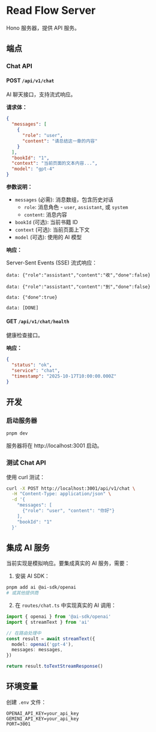 # Read Flow Server

Hono 服务器，提供 API 服务。

## 端点

### Chat API

#### POST `/api/v1/chat`

AI 聊天接口，支持流式响应。

**请求体：**

```json
{
  "messages": [
    {
      "role": "user",
      "content": "请总结这一章的内容"
    }
  ],
  "bookId": "1",
  "context": "当前页面的文本内容...",
  "model": "gpt-4"
}
```

**参数说明：**

- `messages` (必需): 消息数组，包含历史对话
  - `role`: 消息角色 - `user`, `assistant`, 或 `system`
  - `content`: 消息内容
- `bookId` (可选): 当前书籍 ID
- `context` (可选): 当前页面上下文
- `model` (可选): 使用的 AI 模型

**响应：**

Server-Sent Events (SSE) 流式响应：

```
data: {"role":"assistant","content":"收","done":false}

data: {"role":"assistant","content":"到","done":false}

data: {"done":true}

data: [DONE]
```

#### GET `/api/v1/chat/health`

健康检查接口。

**响应：**

```json
{
  "status": "ok",
  "service": "chat",
  "timestamp": "2025-10-17T10:00:00.000Z"
}
```

## 开发

### 启动服务器

```bash
pnpm dev
```

服务器将在 http://localhost:3001 启动。

### 测试 Chat API

使用 curl 测试：

```bash
curl -X POST http://localhost:3001/api/v1/chat \
  -H "Content-Type: application/json" \
  -d '{
    "messages": [
      {"role": "user", "content": "你好"}
    ],
    "bookId": "1"
  }'
```

## 集成 AI 服务

当前实现是模拟响应。要集成真实的 AI 服务，需要：

1. 安装 AI SDK：

```bash
pnpm add ai @ai-sdk/openai
# 或其他提供商
```

2. 在 `routes/chat.ts` 中实现真实的 AI 调用：

```typescript
import { openai } from '@ai-sdk/openai'
import { streamText } from 'ai'

// 在路由处理中
const result = await streamText({
  model: openai('gpt-4'),
  messages: messages,
})

return result.toTextStreamResponse()
```

## 环境变量

创建 `.env` 文件：

```env
OPENAI_API_KEY=your_api_key
GEMINI_API_KEY=your_api_key
PORT=3001
```

